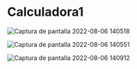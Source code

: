 # Calculadora1

![Captura de pantalla 2022-08-06 140518](https://user-images.githubusercontent.com/89557515/183264573-f24aa3bc-477b-4da6-b5f9-3471f9fa7c30.png)

![Captura de pantalla 2022-08-06 140551](https://user-images.githubusercontent.com/89557515/183264620-aeed4b29-03c4-4133-95b6-cb4efa65a222.png)

![Captura de pantalla 2022-08-06 140912](https://user-images.githubusercontent.com/89557515/183264628-74091231-e94d-4491-9c3c-6f428c6c6422.png)
